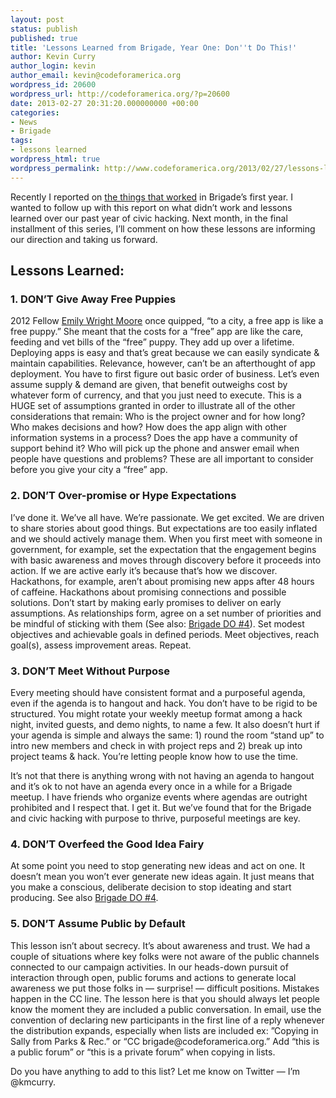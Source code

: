 ```yaml
---
layout: post
status: publish
published: true
title: 'Lessons Learned from Brigade, Year One: Don''t Do This!'
author: Kevin Curry
author_login: kevin
author_email: kevin@codeforamerica.org
wordpress_id: 20600
wordpress_url: http://codeforamerica.org/?p=20600
date: 2013-02-27 20:31:20.000000000 +00:00
categories:
- News
- Brigade
tags:
- lessons learned
wordpress_html: true
wordpress_permalink: http://www.codeforamerica.org/2013/02/27/lessons-learned-from-brigade-year-one-dont-do-this/
---
```


<p dir="ltr">Recently I reported on <a href="http://codeforamerica.org/2013/01/23/do-this-lessons-from-brigade-year-one/">the things that worked</a> in Brigade’s first year. I wanted to follow up with this report on what didn’t work and lessons learned over our past year of civic hacking. Next month, in the final installment of this series, I’ll comment on how these lessons are informing our direction and taking us forward.</p>
<h2>Lessons Learned:</h2>
<h3 dir="ltr">1. DON’T Give Away Free Puppies</h3>
<p>2012 Fellow <a href="http://www.linkedin.com/in/emilyville">Emily Wright Moore</a> once quipped, “to a city, a free app is like a free puppy.” She meant that the costs for a “free” app are like the care, feeding and vet bills of the “free” puppy. They add up over a lifetime. Deploying apps is easy and that’s great because we can easily syndicate &amp; maintain capabilities. Relevance, however, can’t be an afterthought of app deployment. You have to first figure out basic order of business. Let’s even assume supply &amp; demand are given, that benefit outweighs cost by whatever form of currency, and that you just need to execute. This is a HUGE set of assumptions granted in order to illustrate all of the other considerations that remain: Who is the project owner and for how long? Who makes decisions and how? How does the app align with other information systems in a process? Does the app have a community of support behind it? Who will pick up the phone and answer email when people have questions and problems? These are all important to consider before you give your city a “free” app.</p>
<h3 dir="ltr">2. DON’T Over-promise or Hype Expectations</h3>
<p>I’ve done it. We’ve all have. We’re passionate. We get excited. We are driven to share stories about good things. But expectations are too easily inflated and we should actively manage them. When you first meet with someone in government, for example, set the expectation that the engagement begins with basic awareness and moves through discovery before it proceeds into action. If we are active early it’s because that’s how we discover. Hackathons, for example, aren’t about promising new apps after 48 hours of caffeine. Hackathons about promising connections and possible solutions. Don’t start by making early promises to deliver on early assumptions. As relationships form, agree on a set number of priorities and be mindful of sticking with them (See also: <a href="http://codeforamerica.org/2013/01/23/do-this-lessons-from-brigade-year-one/">Brigade DO #4</a>). Set modest objectives and achievable goals in defined periods. Meet objectives, reach goal(s), assess improvement areas. Repeat.</p>
<h3 dir="ltr">3. DON’T Meet Without Purpose</h3>
<p>Every meeting should have consistent format and a purposeful agenda, even if the agenda is to hangout and hack. You don’t have to be rigid to be structured. You might rotate your weekly meetup format among a hack night, invited guests, and demo nights, to name a few. It also doesn’t hurt if your agenda is simple and always the same: 1) round the room “stand up” to intro new members and check in with project reps and 2) break up into project teams &amp; hack. You’re letting people know how to use the time.</p>
<p>It’s not that there is anything wrong with not having an agenda to hangout and it’s ok to not have an agenda every once in a while for a Brigade meetup. I have friends who organize events where agendas are outright prohibited and I respect that. I get it. But we’ve found that for the Brigade and civic hacking with purpose to thrive, purposeful meetings are key.</p>
<h3 dir="ltr">4. DON’T Overfeed the Good Idea Fairy</h3>
<p>At some point you need to stop generating new ideas and act on one. It doesn’t mean you won’t ever generate new ideas again. It just means that you make a conscious, deliberate decision to stop ideating and start producing. See also <a href="http://codeforamerica.org/2013/01/23/do-this-lessons-from-brigade-year-one/">Brigade DO #4</a>.</p>
<h3 dir="ltr">5. DON’T Assume Public by Default</h3>
<p>This lesson isn’t about secrecy. It’s about awareness and trust. We had a couple of situations where key folks were not aware of the public channels connected to our campaign activities. In our heads-down pursuit of interaction through open, public forums and actions to generate local awareness we put those folks in — surprise! — difficult positions. Mistakes happen in the CC line. The lesson here is that you should always let people know the moment they are included a public conversation. In email, use the convention of declaring new participants in the first line of a reply whenever the distribution expands, especially when lists are included ex: ”Copying in Sally from Parks &amp; Rec.” or “CC brigade@codeforamerica.org.” Add “this is a public forum” or “this is a private forum” when copying in lists.</p>
<p>Do you have anything to add to this list? Let me know on Twitter — I’m @kmcurry.</p>
